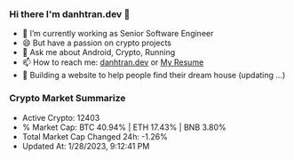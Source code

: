 ### Hi there I'm danhtran.dev 👋

- 🔭 I’m currently working as Senior Software Engineer
- 😄 But have a passion on crypto projects
- 💬 Ask me about Android, Crypto, Running 
- 📫 How to reach me: <a href="https://danhtran.dev" target="_blank">danhtran.dev</a> or <a href="Dan-Resume.pdf" target="_blank">My Resume</a>
- 🌱 Building a website to help people find their dream house (updating ...)

### Crypto Market Summarize
- Active Crypto: 12403
- % Market Cap: BTC 40.94% | ETH 17.43% | BNB 3.80%
- Total Market Cap Changed 24h: -1.26%
- Updated At: 1/28/2023, 9:12:41 PM
